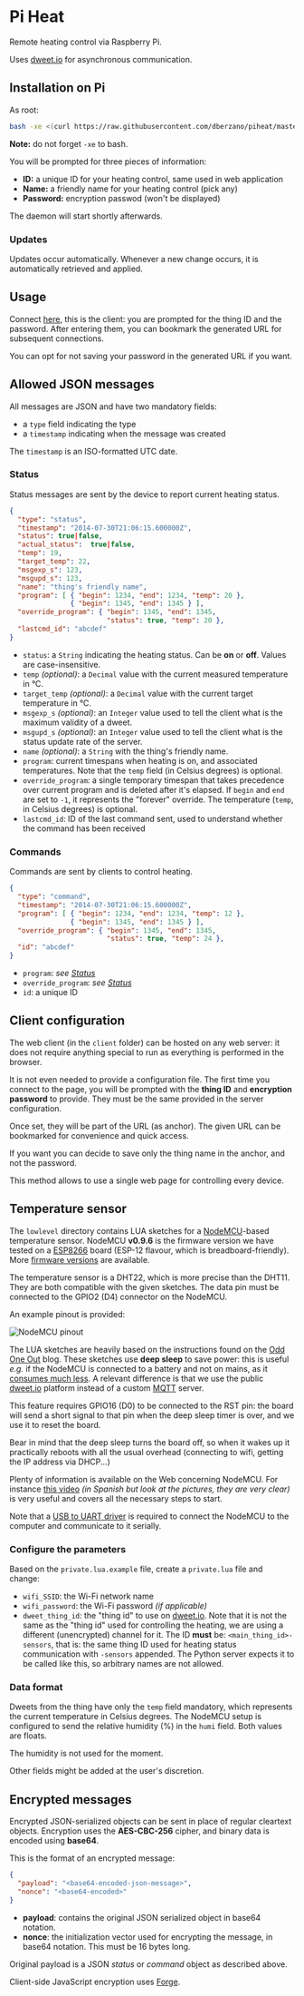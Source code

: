 Pi Heat
=======

Remote heating control via Raspberry Pi.

Uses [dweet.io](http://dweet.io/) for asynchronous communication.


Installation on Pi
------------------

As root:

```bash
bash -xe <(curl https://raw.githubusercontent.com/dberzano/piheat/master/misc/install.sh)
```

**Note:** do not forget `-xe` to bash.

You will be prompted for three pieces of information:

* **ID:** a unique ID for your heating control, same used in web application
* **Name:** a friendly name for your heating control (pick any)
* **Password:** encryption passwod (won't be displayed)

The daemon will start shortly afterwards.


### Updates

Updates occur automatically. Whenever a new change occurs, it is automatically
retrieved and applied.

Usage
-----

Connect [here](http://cern.ch/dberzano/ph/), this is the client: you are
prompted for the thing ID and the password. After entering them, you can
bookmark the generated URL for subsequent connections.

You can opt for not saving your password in the generated URL if you want.


Allowed JSON messages
---------------------

All messages are JSON and have two mandatory fields:

* a `type` field indicating the type
* a `timestamp` indicating when the message was created

The `timestamp` is an ISO-formatted UTC date.


### Status

Status messages are sent by the device to report current heating status.

```json
{
  "type": "status",
  "timestamp": "2014-07-30T21:06:15.600000Z",
  "status": true|false,
  "actual_status":  true|false,
  "temp": 19,
  "target_temp": 22,
  "msgexp_s": 123,
  "msgupd_s": 123,
  "name": "thing's friendly name",
  "program": [ { "begin": 1234, "end": 1234, "temp": 20 },
               { "begin": 1345, "end": 1345 } ],
  "override_program": { "begin": 1345, "end": 1345,
                        "status": true, "temp": 20 },
  "lastcmd_id": "abcdef"
}
```

* `status`: a `String` indicating the heating status. Can be **on** or **off**.
  Values are case-insensitive.
* `temp` *(optional)*: a `Decimal` value with the current measured temperature
  in °C.
* `target_temp` *(optional)*: a `Decimal` value with the current target
  temperature in °C.
* `msgexp_s` *(optional)*: an `Integer` value used to tell the client what is
  the maximum validity of a dweet.
* `msgupd_s` *(optional)*: an `Integer` value used to tell the client what is
  the status update rate of the server.
* `name` *(optional)*: a `String` with the thing's friendly name.
* `program`: current timespans when heating is on, and associated temperatures.
  Note that the `temp` field (in Celsius degrees) is optional.
* `override_program`: a single temporary timespan that takes precedence over
  current program and is deleted after it's elapsed. If `begin` and `end` are
  set to `-1`, it represents the "forever" override. The temperature (`temp`, in
  Celsius degrees) is optional.
* `lastcmd_id`: ID of the last command sent, used to understand whether the
  command has been received


### Commands

Commands are sent by clients to control heating.

```json
{
  "type": "command",
  "timestamp": "2014-07-30T21:06:15.600000Z",
  "program": [ { "begin": 1234, "end": 1234, "temp": 12 },
               { "begin": 1345, "end": 1345 } ],
  "override_program": { "begin": 1345, "end": 1345,
                        "status": true, "temp": 24 },
  "id": "abcdef"
}
```

* `program`: *see [Status](#status)*
* `override_program`: *see [Status](#status)*
* `id`: a unique ID


Client configuration
--------------------

The web client (in the `client` folder) can be hosted on any web server: it does
not require anything special to run as everything is performed in the browser.

It is not even needed to provide a configuration file. The first time you
connect to the page, you will be prompted with the **thing ID** and
**encryption password** to provide. They must be the same provided in the server
configuration.

Once set, they will be part of the URL (as anchor). The given URL can be
bookmarked for convenience and quick access.

If you want you can decide to save only the thing name in the anchor, and not
the password.

This method allows to use a single web page for controlling every device.


Temperature sensor
------------------

The `lowlevel` directory contains LUA sketches for a
[NodeMCU](http://nodemcu.com/index_en.html)-based temperature sensor. NodeMCU
**v0.9.6** is the firmware version we have tested on a
[ESP8266](http://esp8266.com) board (ESP-12 flavour, which is
breadboard-friendly). More [firmware versions](https://github.com/nodemcu/nodemcu-firmware/releases)
are available.

The temperature sensor is a DHT22, which is more precise than the DHT11. They
are both compatible with the given sketches. The data pin must be connected to
the GPIO2 (D4) connector on the NodeMCU.

An example pinout is provided:

![NodeMCU pinout](http://forum.makehackvoid.com/uploads/default/178/df994028721a8bdf.png)

The LUA sketches are heavily based on the instructions found on the
[Odd One Out](https://odd-one-out.serek.eu/esp8266-nodemcu-dht22-mqtt-deep-sleep/)
blog. These sketches use **deep sleep** to save power: this is useful *e.g.* if
the NodeMCU is connected to a battery and not on mains, as it
[consumes much less](http://sourceforge.net/p/nodemcu/wiki/Sleep/). A relevant
difference is that we use the public [dweet.io](https://dweet.io) platform
instead of a custom [MQTT](http://mqtt.org/) server.

This feature requires GPIO16 (D0) to be connected to the RST pin: the board will
send a short signal to that pin when the deep sleep timer is over, and we use it
to reset the board.

Bear in mind that the deep sleep turns the board off, so when it wakes up it
practically reboots with all the usual overhead (connecting to wifi, getting the
IP address via DHCP...)

Plenty of information is available on the Web concerning NodeMCU. For instance
[this video](https://www.youtube.com/watch?v=FWQ7D8zzYnk) *(in Spanish but look
at the pictures, they are very clear)* is very useful and covers all the
necessary steps to start.

Note that a [USB to UART driver](http://www.silabs.com/products/mcu/Pages/USBtoUARTBridgeVCPDrivers.aspx)
is required to connect the NodeMCU to the computer and communicate to it
serially.

### Configure the parameters

Based on the `private.lua.example` file, create a `private.lua` file and change:

* `wifi_SSID`: the Wi-Fi network name
* `wifi_password`: the Wi-Fi password *(if applicable)*
* `dweet_thing_id`: the "thing id" to use on [dweet.io](https://dweet.io). Note
  that it is not the same as the "thing id" used for controlling the heating,
  we are using a different (unencrypted) channel for it. The ID **must** be:
  `<main_thing_id>-sensors`, that is: the same thing ID used for heating status
  communication with `-sensors` appended. The Python server expects it to be
  called like this, so arbitrary names are not allowed.

### Data format

Dweets from the thing have only the `temp` field mandatory, which represents the
current temperature in Celsius degrees. The NodeMCU setup is configured to send
the relative humidity (%) in the `humi` field. Both values are floats.

The humidity is not used for the moment.

Other fields might be added at the user's discretion.


Encrypted messages
------------------

Encrypted JSON-serialized objects can be sent in place of regular cleartext
objects. Encryption uses the **AES-CBC-256** cipher, and binary data is encoded
using **base64**.

This is the format of an encrypted message:

```json
{
  "payload": "<base64-encoded-json-message>",
  "nonce": "<base64-encoded>"
}
```

* **payload**: contains the original JSON serialized object in base64 notation.
* **nonce**: the initialization vector used for encrypting the message, in
  base64 notation. This must be 16 bytes long.


Original payload is a JSON *status* or *command* object as described above.

Client-side JavaScript encryption uses
[Forge](https://github.com/digitalbazaar/forge).
